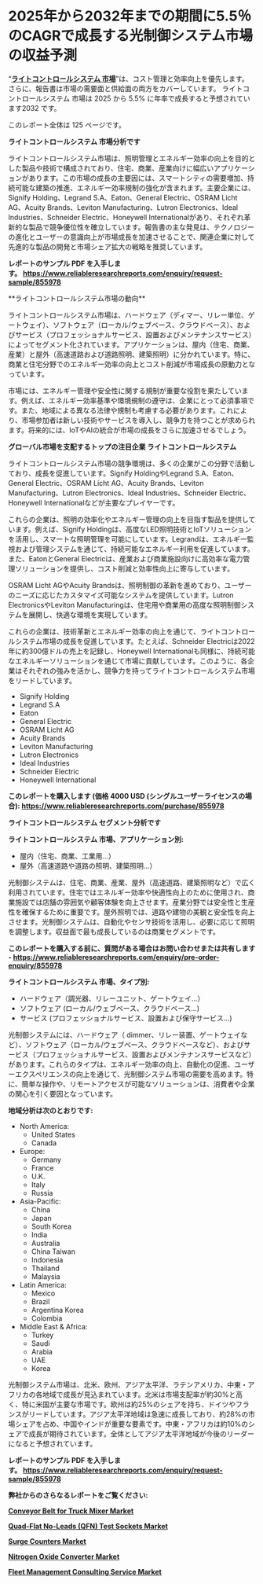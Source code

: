 <p><h1>2025年から2032年までの期間に5.5％のCAGRで成長する光制御システム市場の収益予測</h1></p><p>&ldquo;<strong><a href="https://www.reliableresearchreports.com/light-control-systems-r855978?utm_campaign=110&utm_medium=9&utm_source=Github&utm_content=ia&utm_term=16032025&utm_id=light-control-systems">ライトコントロールシステム 市場</a></strong>&rdquo;は、コスト管理と効率向上を優先します。 さらに、報告書は市場の需要面と供給面の両方をカバーしています。 ライトコントロールシステム 市場は 2025 から 5.5% に年率で成長すると予想されています2032 です。</p>
<p>このレポート全体は 125 ページです。</p>
<p><strong>ライトコントロールシステム 市場分析です</strong></p>
<p><p>ライトコントロールシステム市場は、照明管理とエネルギー効率の向上を目的とした製品や技術で構成されており、住宅、商業、産業向けに幅広いアプリケーションがあります。この市場の成長の主要因には、スマートシティの需要増加、持続可能な建築の推進、エネルギー効率規制の強化が含まれます。主要企業には、Signify Holding、Legrand S.A、Eaton、General Electric、OSRAM Licht AG、Acuity Brands、Leviton Manufacturing、Lutron Electronics、Ideal Industries、Schneider Electric、Honeywell Internationalがあり、それぞれ革新的な製品で競争優位性を確立しています。報告書の主な発見は、テクノロジーの進化とユーザーの意識向上が市場成長を加速させることで、関連企業に対して先進的な製品の開発と市場シェア拡大の戦略を推奨しています。</p></p>
<p><strong>レポートのサンプル PDF を入手します。&nbsp;<a href="https://www.reliableresearchreports.com/enquiry/request-sample/855978?utm_campaign=110&utm_medium=9&utm_source=Github&utm_content=ia&utm_term=16032025&utm_id=light-control-systems">https://www.reliableresearchreports.com/enquiry/request-sample/855978</a></strong></p>
<p><p>**ライトコントロールシステム市場の動向**</p><p>ライトコントロールシステム市場は、ハードウェア（ディマー、リレー単位、ゲートウェイ）、ソフトウェア（ローカル/ウェブベース、クラウドベース）、およびサービス（プロフェッショナルサービス、設置およびメンテナンスサービス）によってセグメント化されています。アプリケーションは、屋内（住宅、商業、産業）と屋外（高速道路および道路照明、建築照明）に分かれています。特に、商業と住宅分野でのエネルギー効率の向上とコスト削減が市場成長の原動力となっています。</p><p>市場には、エネルギー管理や安全性に関する規制が重要な役割を果たしています。例えば、エネルギー効率基準や環境規制の遵守は、企業にとって必須事項です。また、地域による異なる法律や規制も考慮する必要があります。これにより、市場参加者は新しい技術やサービスを導入し、競争力を持つことが求められます。将来的には、IoTやAIの統合が市場の成長をさらに加速させるでしょう。</p></p>
<p><strong>グローバル市場を支配するトップの注目企業 ライトコントロールシステム</strong></p>
<p><p>ライトコントロールシステム市場の競争環境は、多くの企業がこの分野で活動しており、成長を促進しています。Signify HoldingやLegrand S.A、Eaton、General Electric、OSRAM Licht AG、Acuity Brands、Leviton Manufacturing、Lutron Electronics、Ideal Industries、Schneider Electric、Honeywell Internationalなどが主要なプレイヤーです。</p><p>これらの企業は、照明の効率化やエネルギー管理の向上を目指す製品を提供しています。例えば、Signify Holdingは、高度なLED照明技術とIoTソリューションを活用し、スマートな照明管理を可能にしています。Legrandは、エネルギー監視および管理システムを通じて、持続可能なエネルギー利用を促進しています。また、EatonとGeneral Electricは、産業および商業施設向けに高効率な電力管理ソリューションを提供し、コスト削減と効率性向上に寄与しています。</p><p>OSRAM Licht AGやAcuity Brandsは、照明制御の革新を進めており、ユーザーのニーズに応じたカスタマイズ可能なシステムを提供しています。Lutron ElectronicsやLeviton Manufacturingは、住宅用や商業用の高度な照明制御システムを展開し、快適な環境を実現しています。</p><p>これらの企業は、技術革新とエネルギー効率の向上を通じて、ライトコントロールシステム市場の成長を促進しています。たとえば、Schneider Electricは2022年に約300億ドルの売上を記録し、Honeywell Internationalも同様に、持続可能なエネルギーソリューションを通じて市場に貢献しています。このように、各企業はそれぞれの強みを活かし、競争力を持ってライトコントロールシステム市場をリードしています。</p></p>
<p><ul><li>Signify Holding</li><li>Legrand S.A</li><li>Eaton</li><li>General Electric</li><li>OSRAM Licht AG</li><li>Acuity Brands</li><li>Leviton Manufacturing</li><li>Lutron Electronics</li><li>Ideal Industries</li><li>Schneider Electric</li><li>Honeywell International</li></ul></p>
<p><strong>このレポートを購入します (価格 4000 USD (シングルユーザーライセンスの場合):&nbsp;<a href="https://www.reliableresearchreports.com/purchase/855978?utm_campaign=110&utm_medium=9&utm_source=Github&utm_content=ia&utm_term=16032025&utm_id=light-control-systems">https://www.reliableresearchreports.com/purchase/855978</a></strong></p>
<p><strong>ライトコントロールシステム セグメント分析です</strong></p>
<p><strong>ライトコントロールシステム 市場、アプリケーション別:</strong></p>
<p><ul><li>屋内（住宅、商業、工業用...）</li><li>屋外（高速道路や道路の照明、建築照明...）</li></ul></p>
<p><p>光制御システムは、住宅、商業、産業、屋外（高速道路、建築照明など）で広く利用されています。住宅ではエネルギー効率や快適性向上のために使用され、商業施設では店舗の雰囲気や顧客体験を向上させます。産業分野では安全性と生産性を確保するために重要です。屋外照明では、道路や建物の美観と安全性を向上させます。光制御システムは、自動化やセンサ技術を活用し、必要に応じて照明を調整します。収益面で最も成長しているのは商業セグメントです。</p></p>
<p><strong>このレポートを購入する前に、質問がある場合はお問い合わせまたは共有します - <a href="https://www.reliableresearchreports.com/enquiry/pre-order-enquiry/855978?utm_campaign=110&utm_medium=9&utm_source=Github&utm_content=ia&utm_term=16032025&utm_id=light-control-systems">https://www.reliableresearchreports.com/enquiry/pre-order-enquiry/855978</a></strong></p>
<p><strong>ライトコントロールシステム 市場、タイプ別:</strong></p>
<p><ul><li>ハードウェア（調光器、リレーユニット、ゲートウェイ...）</li><li>ソフトウェア (ローカル/ウェブベース、クラウドベース...)</li><li>サービス (プロフェッショナルサービス、設置および保守サービス...)</li></ul></p>
<p><p>光制御システムには、ハードウェア（ dimmer、リレー装置、ゲートウェイなど）、ソフトウェア（ローカル/ウェブベース、クラウドベースなど）、およびサービス（プロフェッショナルサービス、設置およびメンテナンスサービスなど）があります。これらのタイプは、エネルギー効率の向上、自動化の促進、ユーザーエクスペリエンスの向上を通じて、光制御システム市場の需要を高めます。特に、簡単な操作や、リモートアクセスが可能なソリューションは、消費者や企業の関心を引く要因となっています。</p></p>
<p><strong>地域分析は次のとおりです:</strong></p>
<p><ul>
    <li>
        North America:
        <ul>
            <li>United States</li>
            <li>Canada</li>
        </ul>
    </li>
    <li>
        Europe:
        <ul>
            <li>Germany</li>
            <li>France</li>
            <li>U.K.</li>
            <li>Italy</li>
            <li>Russia</li>
        </ul>
    </li>
    <li>
        Asia-Pacific:
        <ul>
            <li>China</li>
            <li>Japan</li>
            <li>South Korea</li>
            <li>India</li>
            <li>Australia</li>
            <li>China Taiwan</li>
            <li>Indonesia</li>
            <li>Thailand</li>
            <li>Malaysia</li>
        </ul>
    </li>
    <li>
        Latin America:
        <ul>
            <li>Mexico</li>
            <li>Brazil</li>
            <li>Argentina Korea</li>
            <li>Colombia</li>
        </ul>
    </li>
    <li>
        Middle East & Africa:
        <ul>
            <li>Turkey</li>
            <li>Saudi</li>
            <li>Arabia</li>
            <li>UAE</li>
            <li>Korea</li>
        </ul>
    </li>
    </ul></p>
<p><p>光制御システム市場は、北米、欧州、アジア太平洋、ラテンアメリカ、中東・アフリカの各地域で成長が見込まれています。北米は市場支配率が約30%と高く、特に米国が主要な市場です。欧州は約25%のシェアを持ち、ドイツやフランスがリードしています。アジア太平洋地域は急速に成長しており、約28%の市場シェアを占め、中国やインドが重要な要素です。中東・アフリカは約10%のシェアで成長が期待されています。全体としてアジア太平洋地域が今後のリーダーになると予想されています。</p></p>
<p><strong>レポートのサンプル PDF を入手します。&nbsp;<a href="https://www.reliableresearchreports.com/enquiry/request-sample/855978?utm_campaign=110&utm_medium=9&utm_source=Github&utm_content=ia&utm_term=16032025&utm_id=light-control-systems">https://www.reliableresearchreports.com/enquiry/request-sample/855978</a></strong></p>
<p><strong></strong></p>
<p><strong></strong></p>
<p><strong></strong></p>
<p><strong></strong></p>
<p><strong>弊社からのさらなるレポートをご覧ください:</strong></p>
<p><strong><p><a href="https://github.com/ludongfomban/Market-Research-Report-List-1/blob/main/conveyor-belt-for-truck-mixer-market.md?utm_campaign=110&utm_medium=9&utm_source=Github&utm_content=ia&utm_term=16032025&utm_id=light-control-systems">Conveyor Belt for Truck Mixer Market</a></p><p><a href="https://github.com/kimanyuzuga/Market-Research-Report-List-1/blob/main/quad-flat-no-leads-qfn-test-sockets-market.md?utm_campaign=110&utm_medium=9&utm_source=Github&utm_content=ia&utm_term=16032025&utm_id=light-control-systems">Quad-Flat No-Leads (QFN) Test Sockets Market</a></p><p><a href="https://github.com/naulasulakr0/Market-Research-Report-List-1/blob/main/surge-counters-market.md?utm_campaign=110&utm_medium=9&utm_source=Github&utm_content=ia&utm_term=16032025&utm_id=light-control-systems">Surge Counters Market</a></p><p><a href="https://github.com/giardafshaxb/Market-Research-Report-List-1/blob/main/nitrogen-oxide-converter-market.md?utm_campaign=110&utm_medium=9&utm_source=Github&utm_content=ia&utm_term=16032025&utm_id=light-control-systems">Nitrogen Oxide Converter Market</a></p><p><a href="https://github.com/haimamuirev8/Market-Research-Report-List-1/blob/main/fleet-management-consulting-service-market.md?utm_campaign=110&utm_medium=9&utm_source=Github&utm_content=ia&utm_term=16032025&utm_id=light-control-systems">Fleet Management Consulting Service Market</a></p></strong></p>